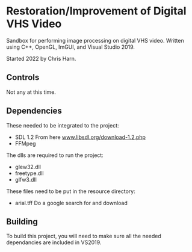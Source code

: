 # Restoration/Improvement of Digital VHS Video

Sandbox for performing image processing on digital VHS video. Written using C++, OpenGL, ImGUI, and Visual Studio 2019.

Started 2022 by Chris Harn.


## Controls

Not any at this time.


## Dependencies

These needed to be integrated to the project:
* SDL 1.2      From here www.libsdl.org/download-1.2.php
* FFMpeg

The dlls are required to run the project:
* glew32.dll
* freetype.dll
* glfw3.dll

These files need to be put in the resource directory:
* arial.tff    Do a google search for and download


## Building

To build this project, you will need to make sure all the needed dependancies are included in VS2019.
